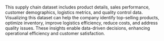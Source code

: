 This supply chain dataset includes product details, sales performance, customer demographics, logistics metrics, and quality control data. Visualizing this dataset can help the company identify top-selling products, optimize inventory, improve logistics efficiency, reduce costs, and address quality issues. These insights enable data-driven decisions, enhancing operational efficiency and customer satisfaction.
